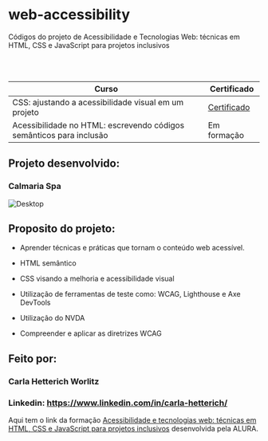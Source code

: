 # web-accessibility
Códigos do projeto de Acessibilidade e Tecnologias Web: técnicas em HTML, CSS e JavaScript para projetos inclusivos

<br>
<!-- [Certificado do Curso - Em andamento ](http) -->
<br>


| Curso | Certificado |
| ------ | ------ |
| CSS: ajustando a acessibilidade visual em um projeto | [Certificado](https://cursos.alura.com.br/certificate/b88a59ec-0494-480f-94d2-3d42ebe9776e) |
| Acessibilidade no HTML: escrevendo códigos semânticos para inclusão| Em formação |

<h2> Projeto desenvolvido: </h2>

<h3>Calmaria Spa</h3>

![Desktop](https://github.com/cahetterich/web-accessibility/assets/148469247/ea1f3976-c2cc-4521-b014-0051343936a4)

## Proposito do projeto:

* Aprender técnicas e práticas que tornam o conteúdo web acessível.

* HTML semântico

* CSS visando a melhoria e acessibilidade visual

* Utilização de ferramentas de teste como:  WCAG, Lighthouse e Axe DevTools

* Utilização do NVDA

* Compreender e aplicar as diretrizes WCAG

## Feito por:

### Carla Hetterich Worlitz

### Linkedin: https://www.linkedin.com/in/carla-hetterich/

Aqui tem o link da formação [Acessibilidade e tecnologias web: técnicas em HTML, CSS e JavaScript para projetos inclusivos](https://cursos.alura.com.br/formacao-acessibilidade-tecnologias-web-html-css-javascript-projetos-inclusivos) desenvolvida pela ALURA.
